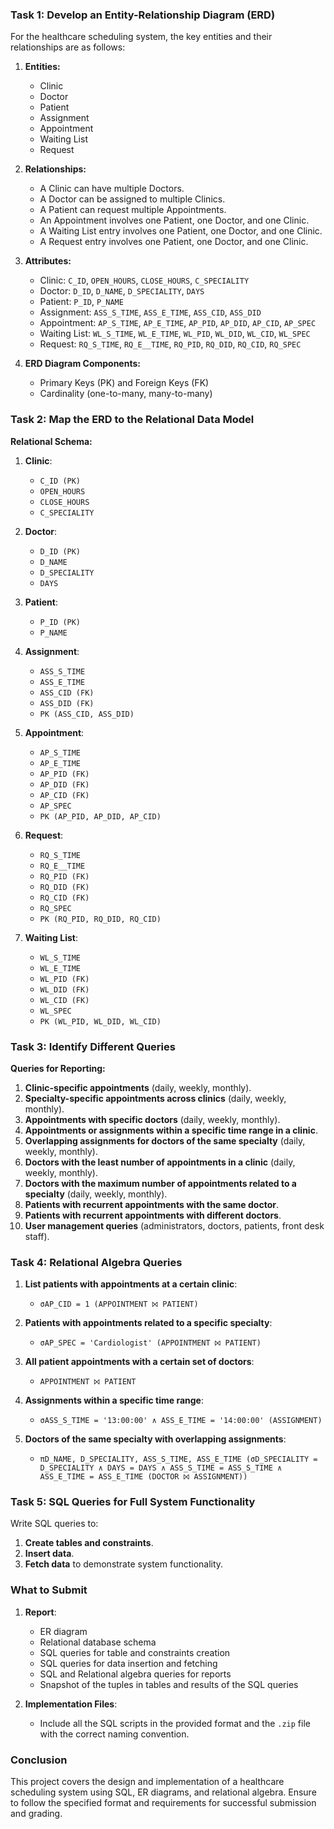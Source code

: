 ### Task 1: Develop an Entity-Relationship Diagram (ERD)

For the healthcare scheduling system, the key entities and their relationships are as follows:

1. **Entities:**
   - Clinic
   - Doctor
   - Patient
   - Assignment
   - Appointment
   - Waiting List
   - Request

2. **Relationships:**
   - A Clinic can have multiple Doctors.
   - A Doctor can be assigned to multiple Clinics.
   - A Patient can request multiple Appointments.
   - An Appointment involves one Patient, one Doctor, and one Clinic.
   - A Waiting List entry involves one Patient, one Doctor, and one Clinic.
   - A Request entry involves one Patient, one Doctor, and one Clinic.

3. **Attributes:**
   - Clinic: `C_ID`, `OPEN_HOURS`, `CLOSE_HOURS`, `C_SPECIALITY`
   - Doctor: `D_ID`, `D_NAME`, `D_SPECIALITY`, `DAYS`
   - Patient: `P_ID`, `P_NAME`
   - Assignment: `ASS_S_TIME`, `ASS_E_TIME`, `ASS_CID`, `ASS_DID`
   - Appointment: `AP_S_TIME`, `AP_E_TIME`, `AP_PID`, `AP_DID`, `AP_CID`, `AP_SPEC`
   - Waiting List: `WL_S_TIME`, `WL_E_TIME`, `WL_PID`, `WL_DID`, `WL_CID`, `WL_SPEC`
   - Request: `RQ_S_TIME`, `RQ_E__TIME`, `RQ_PID`, `RQ_DID`, `RQ_CID`, `RQ_SPEC`

4. **ERD Diagram Components:**
   - Primary Keys (PK) and Foreign Keys (FK)
   - Cardinality (one-to-many, many-to-many)

### Task 2: Map the ERD to the Relational Data Model

**Relational Schema:**

1. **Clinic**: 
   - `C_ID (PK)`
   - `OPEN_HOURS`
   - `CLOSE_HOURS`
   - `C_SPECIALITY`

2. **Doctor**: 
   - `D_ID (PK)`
   - `D_NAME`
   - `D_SPECIALITY`
   - `DAYS`

3. **Patient**: 
   - `P_ID (PK)`
   - `P_NAME`

4. **Assignment**:
   - `ASS_S_TIME`
   - `ASS_E_TIME`
   - `ASS_CID (FK)`
   - `ASS_DID (FK)`
   - `PK (ASS_CID, ASS_DID)`

5. **Appointment**:
   - `AP_S_TIME`
   - `AP_E_TIME`
   - `AP_PID (FK)`
   - `AP_DID (FK)`
   - `AP_CID (FK)`
   - `AP_SPEC`
   - `PK (AP_PID, AP_DID, AP_CID)`

6. **Request**:
   - `RQ_S_TIME`
   - `RQ_E__TIME`
   - `RQ_PID (FK)`
   - `RQ_DID (FK)`
   - `RQ_CID (FK)`
   - `RQ_SPEC`
   - `PK (RQ_PID, RQ_DID, RQ_CID)`

7. **Waiting List**:
   - `WL_S_TIME`
   - `WL_E_TIME`
   - `WL_PID (FK)`
   - `WL_DID (FK)`
   - `WL_CID (FK)`
   - `WL_SPEC`
   - `PK (WL_PID, WL_DID, WL_CID)`

### Task 3: Identify Different Queries

**Queries for Reporting:**

1. **Clinic-specific appointments** (daily, weekly, monthly).
2. **Specialty-specific appointments across clinics** (daily, weekly, monthly).
3. **Appointments with specific doctors** (daily, weekly, monthly).
4. **Appointments or assignments within a specific time range in a clinic**.
5. **Overlapping assignments for doctors of the same specialty** (daily, weekly, monthly).
6. **Doctors with the least number of appointments in a clinic** (daily, weekly, monthly).
7. **Doctors with the maximum number of appointments related to a specialty** (daily, weekly, monthly).
8. **Patients with recurrent appointments with the same doctor**.
9. **Patients with recurrent appointments with different doctors**.
10. **User management queries** (administrators, doctors, patients, front desk staff).

### Task 4: Relational Algebra Queries

1. **List patients with appointments at a certain clinic**:
   - `σAP_CID = 1 (APPOINTMENT ⨝ PATIENT)`

2. **Patients with appointments related to a specific specialty**:
   - `σAP_SPEC = 'Cardiologist' (APPOINTMENT ⨝ PATIENT)`

3. **All patient appointments with a certain set of doctors**:
   - `APPOINTMENT ⨝ PATIENT`

4. **Assignments within a specific time range**:
   - `σASS_S_TIME = '13:00:00' ∧ ASS_E_TIME = '14:00:00' (ASSIGNMENT)`

5. **Doctors of the same specialty with overlapping assignments**:
   - `πD_NAME, D_SPECIALITY, ASS_S_TIME, ASS_E_TIME (σD_SPECIALITY = D_SPECIALITY ∧ DAYS = DAYS ∧ ASS_S_TIME = ASS_S_TIME ∧ ASS_E_TIME = ASS_E_TIME (DOCTOR ⨝ ASSIGNMENT))`

### Task 5: SQL Queries for Full System Functionality

Write SQL queries to:

1. **Create tables and constraints**.
2. **Insert data**.
3. **Fetch data** to demonstrate system functionality.

### What to Submit

1. **Report**: 
   - ER diagram
   - Relational database schema
   - SQL queries for table and constraints creation
   - SQL queries for data insertion and fetching
   - SQL and Relational algebra queries for reports
   - Snapshot of the tuples in tables and results of the SQL queries

2. **Implementation Files**:
   - Include all the SQL scripts in the provided format and the `.zip` file with the correct naming convention.

### Conclusion

This project covers the design and implementation of a healthcare scheduling system using SQL, ER diagrams, and relational algebra. Ensure to follow the specified format and requirements for successful submission and grading.

